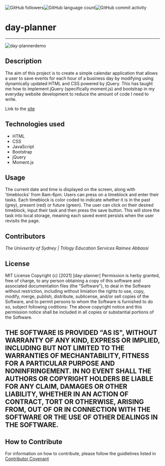 <img alt="GitHub followers" src="https://img.shields.io/github/followers/Raimeeab?style=social"><img alt="GitHub language count" src="https://img.shields.io/github/languages/count/Raimeeab/day-planner?style=social"><img alt="GitHub commit activity" src="https://img.shields.io/github/commit-activity/w/Raimeeab/day-planner?style=social">

# day-planner
---
![day-plannerdemo](https://user-images.githubusercontent.com/86146833/133974652-f5f85f55-5bcc-40ba-9e59-0c6823551b47.gif)

## Description

The aim of this project is to create a simple calendar application that allows a user to save events for each hour of a business day by modifying using dynamically updated HTML and CSS powered by jQuery. This has taught me how to implement jQuery (specifically moment.js) and bootstrap in my everyday website development to reduce the amount of code I need to write. 

Link to the [site](https://raimeeab.github.io/day-planner/)

## Technologies used

- HTML
- CSS
- JavaScript
- Bootstrap 
- jQuery
- Moment.js 

## Usage

The current date and time is displayed on the screen, along with 'timeblocks' from 8am-6pm. Users can press on a timeblock and enter their tasks. Each timeblock is color coded to indicate whether it is in the past (grey), present (red) or future (green). The user can click on their desired timeblock, input their task and then press the save button. This will store the task into local storage, meaning each saved event persists when the user revisits the page.

## Contributors
*The Univserity of Sydney | Trilogy Education Services*
*Raimee Abbassi*

## License
MIT License
Copyright (c) [2021] [day-planner]
Permission is herby granted, free of charge, to any person obtaining a copy of this software and associated documentation files (the "Software"), to deal in the Software without restriction, including without limiation the rights to use, copy, modify, merge, publish, distribute, sublicense, and/or sell copies of the Software, and to permit persons to whom the Software is furnished to do so, subject following coditions: 
The above copyright notice and this permission notice shall be included in all copies or substantial portions of the Software. 

THE SOFTWARE IS PROVIDED "AS IS", WITHOUT WARRANTY OF ANY KIND, EXPRESS OR IMPLIED, INCLUDING BUT NOT LIMITED TO THE WARRANTIES OF MECHANTABILITY, FITNESS FOR A PARTICULAR PURPOSE AND NONINFRINGEMENT. IN NO EVENT SHALL THE AUTHORS OR COPYRIGHT HOLDERS BE LIABLE FOR ANY CLAIM, DAMAGES OR OTHER LIABILITY, WHETHER IN AN ACTION OF CONTRACT, TORT OR OTHERWISE, ARISING FROM, OUT OF OR IN CONNECTION WITH THE SOFTWARE OR THE USE OF OTHER DEALINGS IN THE SOFTWARE.  
---

## How to Contribute
For information on how to contribute, please follow the guidlelines listed in [Contributor Covenant](https://www.contributor-covenant.org/) 
